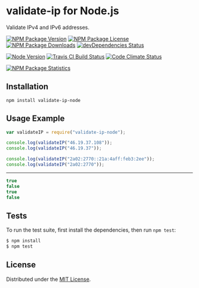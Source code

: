 # validate-ip for Node.js

Validate IPv4 and IPv6 addresses.

[![NPM Package Version][npm-package-version-badge]][npm-package-url]
[![NPM Package License][npm-package-license-badge]][npm-package-license-url]
[![NPM Package Downloads][npm-package-downloads-badge]][npm-package-url]
[![devDependencies Status][devDependencies-status-badge]][devDependencies-status-page-url]

[![Node Version][node-version-badge]][node-downloads-page-url]
[![Travis CI Build Status][travis-ci-build-status-badge]][travis-ci-build-status-page-url]
[![Code Climate Status][code-climate-status-badge]][code-climate-status-page-url]

[![NPM Package Statistics][npm-package-statistics-badge]][npm-package-url]

## Installation

`npm install validate-ip-node`

## Usage Example

```javascript
var validateIP = require("validate-ip-node");

console.log(validateIP("46.19.37.108"));
console.log(validateIP("46.19.37"));

console.log(validateIP("2a02:2770::21a:4aff:feb3:2ee"));
console.log(validateIP("2a02:2770"));
```

***

```javascript
true
false
true
false
```

## Tests

To run the test suite, first install the dependencies, then run `npm test`:

```bash
$ npm install
$ npm test
```

## License

Distributed under the [MIT License](LICENSE).

[npm-package-url]: https://npmjs.org/package/validate-ip-node

[npm-package-version-badge]: https://img.shields.io/npm/v/validate-ip-node.svg?style=flat-square

[npm-package-license-badge]: https://img.shields.io/npm/l/validate-ip-node.svg?style=flat-square
[npm-package-license-url]: http://opensource.org/licenses/MIT

[npm-package-downloads-badge]: https://img.shields.io/npm/dm/validate-ip-node.svg?style=flat-square

[devDependencies-status-badge]: https://david-dm.org/AnatoliyGatt/validate-ip-node/dev-status.svg?style=flat-square
[devDependencies-status-page-url]: https://david-dm.org/AnatoliyGatt/validate-ip-node#info=devDependencies

[node-version-badge]: https://img.shields.io/node/v/validate-ip-node.svg?style=flat-square
[node-downloads-page-url]: https://nodejs.org/download/

[travis-ci-build-status-badge]: https://img.shields.io/travis/AnatoliyGatt/validate-ip-node.svg?style=flat-square
[travis-ci-build-status-page-url]: https://travis-ci.org/AnatoliyGatt/validate-ip-node

[code-climate-status-badge]: https://img.shields.io/codeclimate/github/AnatoliyGatt/validate-ip-node.svg?style=flat-square
[code-climate-status-page-url]: https://codeclimate.com/github/AnatoliyGatt/validate-ip-node

[npm-package-statistics-badge]: https://nodei.co/npm/validate-ip-node.png?downloads=true&downloadRank=true&stars=true